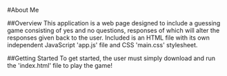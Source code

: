 #About Me

##Overview
This application is a web page designed to include a guessing game consisting of yes and no questions, responses of which will alter the responses given back to the user. Included is an HTML file with its own independent JavaScript 'app.js' file and CSS 'main.css' stylesheet.

##Getting Started
To get started, the user must simply download and run the 'index.html' file to play the game!